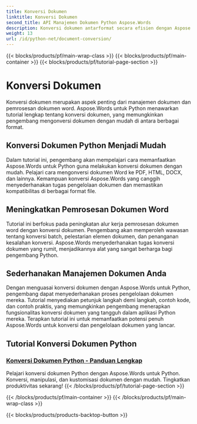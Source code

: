 ```yaml
---
title: Konversi Dokumen
linktitle: Konversi Dokumen
second_title: API Manajemen Dokumen Python Aspose.Words
description: Konversi dokumen antarformat secara efisien dengan Aspose.Words untuk Python. Sederhanakan pemrosesan dokumen Word dan sederhanakan tugas manajemen dokumen Anda.
weight: 13
url: /id/python-net/document-conversion/
---
```


{{< blocks/products/pf/main-wrap-class >}}
{{< blocks/products/pf/main-container >}}
{{< blocks/products/pf/tutorial-page-section >}}

# Konversi Dokumen


Konversi dokumen merupakan aspek penting dari manajemen dokumen dan pemrosesan dokumen word. Aspose.Words untuk Python menawarkan tutorial lengkap tentang konversi dokumen, yang memungkinkan pengembang mengonversi dokumen dengan mudah di antara berbagai format.

## Konversi Dokumen Python Menjadi Mudah

Dalam tutorial ini, pengembang akan mempelajari cara memanfaatkan Aspose.Words untuk Python guna melakukan konversi dokumen dengan mudah. Pelajari cara mengonversi dokumen Word ke PDF, HTML, DOCX, dan lainnya. Kemampuan konversi Aspose.Words yang canggih menyederhanakan tugas pengelolaan dokumen dan memastikan kompatibilitas di berbagai format file.

## Meningkatkan Pemrosesan Dokumen Word

Tutorial ini berfokus pada peningkatan alur kerja pemrosesan dokumen word dengan konversi dokumen. Pengembang akan memperoleh wawasan tentang konversi batch, pelestarian elemen dokumen, dan penanganan kesalahan konversi. Aspose.Words menyederhanakan tugas konversi dokumen yang rumit, menjadikannya alat yang sangat berharga bagi pengembang Python.

## Sederhanakan Manajemen Dokumen Anda

Dengan menguasai konversi dokumen dengan Aspose.Words untuk Python, pengembang dapat menyederhanakan proses pengelolaan dokumen mereka. Tutorial menyediakan petunjuk langkah demi langkah, contoh kode, dan contoh praktis, yang memungkinkan pengembang menerapkan fungsionalitas konversi dokumen yang tangguh dalam aplikasi Python mereka. Terapkan tutorial ini untuk memanfaatkan potensi penuh Aspose.Words untuk konversi dan pengelolaan dokumen yang lancar.

## Tutorial Konversi Dokumen Python
### [Konversi Dokumen Python - Panduan Lengkap](./python-document-conversion/)
Pelajari konversi dokumen Python dengan Aspose.Words untuk Python. Konversi, manipulasi, dan kustomisasi dokumen dengan mudah. Tingkatkan produktivitas sekarang!
{{< /blocks/products/pf/tutorial-page-section >}}

{{< /blocks/products/pf/main-container >}}
{{< /blocks/products/pf/main-wrap-class >}}

{{< blocks/products/products-backtop-button >}}
